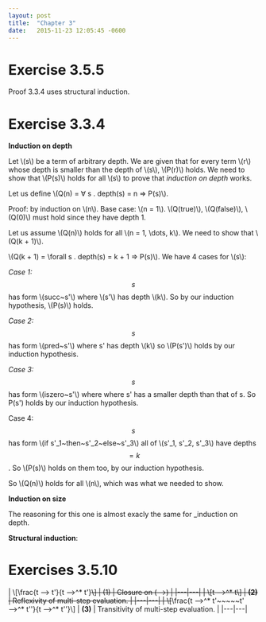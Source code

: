 ```yaml
---
layout: post
title:  "Chapter 3"
date:   2015-11-23 12:05:45 -0600
---
```


# Exercise 3.5.5

Proof 3.3.4 uses structural induction.

# Exercise 3.3.4

__Induction on depth__

Let \\(s\\) be a term of arbitrary depth. We are given that
for every term \\(r\\) whose depth is smaller than the depth of \\(s\\),
\\(P(r)\\) holds. We need to show that \\(P(s)\\) holds for all \\(s\\) to prove
that _induction on depth_ works.

Let us define \\(Q(n) = ∀ s . depth(s) = n ⇒ P(s)\\).

Proof: by induction on \\(n\\).
Base case: \\(n = 1\\). \\(Q(true)\\), \\(Q(false)\\), \\(Q(0)\\) must
hold since they have depth 1.

Let us assume \\(Q(n)\\) holds for all \\(n = 1, \dots, k\\). We need to show
that \\(Q(k + 1)\\).

\\(Q(k + 1) = \forall s . depth(s) = k + 1 ⇒ P(s)\\). We have 4 cases for \\(s\\):

_Case 1:_ $$s$$ has form \\(succ~s'\\) where \\(s'\\) has depth \\(k\\).
So by our induction hypothesis, \\(P(s)\\) holds.

_Case 2:_ $$s$$ has form \\(pred~s'\\) where s' has depth \\(k\\) so
\\(P(s')\\) holds by our induction hypothesis.

_Case 3:_ $$s$$ has form \\(iszero~s'\\) where where s' has a smaller depth than that of s.
So P(s') holds by our induction hypothesis.

Case 4: $$s$$ has form \\(if s'_1~then~s'_2~else~s'_3\\) all of \\(s'_1, s'_2, s'_3\\)
have depths $$ = k$$. So \\(P(s)\\) holds on them too, by our induction
hypothesis.

So  \\(Q(n)\\) holds for all \\(n\\), which was what we needed to show.

__Induction on size__

The reasoning for this one is almost exacly the same for _induction on depth.

__Structural induction__:



# Exercises 3.5.10

| \\[\frac{t ⟶ t'}{t ⟶^* t'}~~~~\\] | (1) | Closure on (⟶) |
|---|---|
| \\[t ⟶^* t\\] | __(2)__ | Reflexivity of multi-step evaluation. |
|---|---|
| \\[~~~~\frac{t ⟶^* t'~~~~~t' ⟶^* t''}{t ⟶^* t''}\\] | __(3)__ | Transitivity of multi-step evaluation. |
|---|---|
